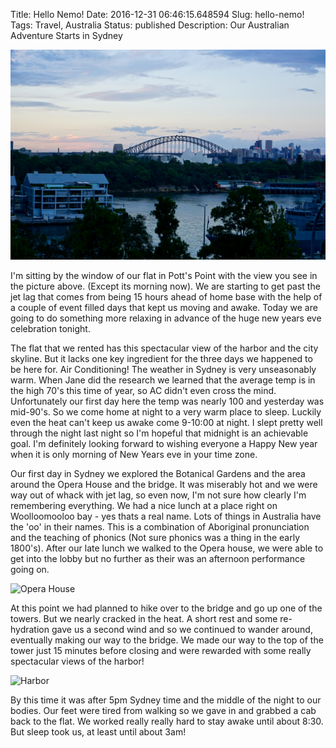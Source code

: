 Title: Hello Nemo!
Date: 2016-12-31 06:46:15.648594
Slug: hello-nemo!
Tags: Travel, Australia
Status: published
Description: Our Australian Adventure Starts in Sydney

![View of Bridge and Opera House](../images/Australia/airbnb_view.jpg)

I'm sitting by the window of our flat in Pott's Point with the view you see in the picture above.  (Except its morning now).   We are starting to get past the jet lag that comes from being 15 hours ahead of home base with the help of a couple of event filled days that kept us moving and awake.  Today we are going to do something more relaxing in advance of the huge new years eve celebration tonight.

The flat that we rented has this spectacular view of the harbor and the city skyline.  But it lacks one key ingredient for the three days we happened to be here for.  Air Conditioning!  The weather in Sydney is very unseasonably warm.  When Jane did the research we learned that the average temp is in the high 70's this time of year, so AC didn't even cross the mind.  Unfortunately our first day here the temp was nearly 100 and yesterday was mid-90's.  So we come home at night to a very warm place to sleep.  Luckily even the heat can't keep us awake come 9-10:00 at night.  I slept pretty well through the night last night so I'm hopeful that midnight is an achievable goal.  I'm definitely looking forward to wishing everyone a Happy New year when it is only morning of New Years eve in your time zone.

Our first day in Sydney we explored the Botanical Gardens and the area around the Opera House and the bridge.  It was miserably hot and we were way out of whack with jet lag, so even now, I'm not sure how clearly I'm remembering everything.  We had a nice lunch at a place right on Woolloomooloo bay - yes thats a real name.  Lots of things in Australia have the 'oo' in their names.  This is a combination of Aboriginal pronunciation and the teaching  of phonics (Not sure phonics was a thing in the early 1800's).  After our late lunch we walked to the Opera house, we were able to get into the lobby but no further as their was an afternoon performance going on.

![Opera House](../images/Australia/opera_house.jpg)

At this point we had planned to hike over to the bridge and go up one of the towers.  But we nearly cracked in the heat.   A short rest and some re-hydration gave us a second wind and so we continued to wander around, eventually making our way to the bridge.  We made our way to the top of the tower just 15 minutes before closing and were rewarded with some really spectacular views of the harbor!

![Harbor](../images/Australia/harbor_view.jpg)

By this time it was after 5pm Sydney time and the middle of the night to our bodies.  Our feet were tired from walking so we gave in and grabbed a cab back to the flat.   We worked really really hard to stay awake until about 8:30.  But sleep took us, at least until about 3am!


